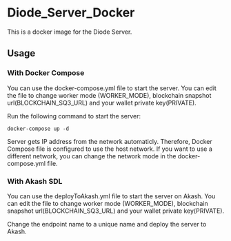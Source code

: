 # Diode_Server_Docker
 
This is a docker image for the Diode Server.

## Usage
### With Docker Compose
You can use the docker-compose.yml file to start the server. You can edit the file to change worker mode (WORKER_MODE), blockchain snapshot url(BLOCKCHAIN_SQ3_URL) and your wallet private key(PRIVATE).

Run the following command to start the server:
```
docker-compose up -d
```
Server gets IP address from the network automaticly. Therefore, Docker Compose file is configured to use the host network. If you want to use a different network, you can change the network mode in the docker-compose.yml file.
### With Akash SDL
You can use the deployToAkash.yml file to start the server on Akash. You can edit the file to change worker mode (WORKER_MODE), blockchain snapshot url(BLOCKCHAIN_SQ3_URL) and your wallet private key(PRIVATE).

Change the endpoint name to a unique name and deploy the server to Akash.